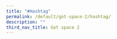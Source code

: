 ```yaml
---
title: "#Hashtag"
permalink: /default/got-space-2/hashtag/
description: ""
third_nav_title: Got space 2
---
```

